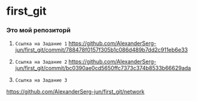 # first_git
### Это мой репозиторй

1. `Ссылка на Задание 1`
 https://github.com/AlexanderSerg-jun/first_git/commit/788478f0157f305b1c086d489b7dd2c911eb6e33
2. `Ссылка на Задание 2` 
 https://github.com/AlexanderSerg-jun/first_git/commit/bc0390ae0cd5650ffc7373c374b8533b66629ada


3. `Ссылка на Задание 3` 

 https://github.com/AlexanderSerg-jun/first_git/network
